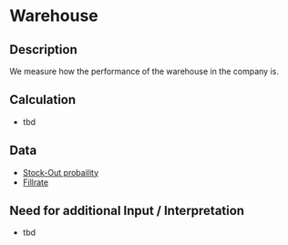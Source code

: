 # Warehouse

## Description
We measure how the performance of the warehouse in the company is.

## Calculation
* tbd

## Data
* [Stock-Out probaility](https://github.com/fraunhofer-iem/move-kpi-system/blob/8e7e39ea5cf7f5672c576646432e897f8cb93e38/kpis/Internal%20Supply%20Performance/Stock-Out_probaility.md)
* [Fillrate](https://github.com/fraunhofer-iem/move-kpi-system/blob/8e7e39ea5cf7f5672c576646432e897f8cb93e38/kpis/Internal%20Supply%20Performance/Fillrate_Warehouse.md)

## Need for additional Input / Interpretation
* tbd
